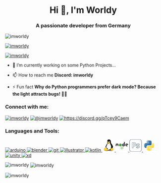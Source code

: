 <h1 align="center">Hi 👋, I'm Worldy</h1>
<h3 align="center">A passionate developer from Germany</h3>

<p align="left"> <img src="https://komarev.com/ghpvc/?username=imworldy&label=Profile%20views&color=0e75b6&style=flat" alt="imworldy" /> </p>

<p align="left"> <a href="https://github.com/ryo-ma/github-profile-trophy"><img src="https://github-profile-trophy.vercel.app/?username=imworldy" alt="imworldy" /></a> </p>

<p align="left"> <a href="https://twitter.com/imworldy" target="blank"><img src="https://img.shields.io/twitter/follow/imworldy?logo=twitter&style=for-the-badge" alt="imworldy" /></a> </p>

- 🔭 I’m currently working on some Python Projects...

- 📫 How to reach me **Discord: imworldy**

- ⚡ Fun fact **Why do Python programmers prefer dark mode? Because the light attracts bugs! 🐛😅**

<h3 align="left">Connect with me:</h3>
<p align="left">
<a href="https://twitter.com/imworldy" target="blank"><img align="center" src="https://raw.githubusercontent.com/rahuldkjain/github-profile-readme-generator/master/src/images/icons/Social/twitter.svg" alt="imworldy" height="30" width="40" /></a>
<a href="https://www.youtube.com/c/@imworldy" target="blank"><img align="center" src="https://raw.githubusercontent.com/rahuldkjain/github-profile-readme-generator/master/src/images/icons/Social/youtube.svg" alt="@imworldy" height="30" width="40" /></a>
<a href="https://discord.gg/https://discord.gg/pTcey9Caem" target="blank"><img align="center" src="https://raw.githubusercontent.com/rahuldkjain/github-profile-readme-generator/master/src/images/icons/Social/discord.svg" alt="https://discord.gg/pTcey9Caem" height="30" width="40" /></a>
</p>

<h3 align="left">Languages and Tools:</h3>
<p align="left"> <a href="https://www.arduino.cc/" target="_blank" rel="noreferrer"> <img src="https://cdn.worldvectorlogo.com/logos/arduino-1.svg" alt="arduino" width="40" height="40"/> </a> <a href="https://www.blender.org/" target="_blank" rel="noreferrer"> <img src="https://download.blender.org/branding/community/blender_community_badge_white.svg" alt="blender" width="40" height="40"/> </a> <a href="https://git-scm.com/" target="_blank" rel="noreferrer"> <img src="https://www.vectorlogo.zone/logos/git-scm/git-scm-icon.svg" alt="git" width="40" height="40"/> </a> <a href="https://www.adobe.com/in/products/illustrator.html" target="_blank" rel="noreferrer"> <img src="https://www.vectorlogo.zone/logos/adobe_illustrator/adobe_illustrator-icon.svg" alt="illustrator" width="40" height="40"/> </a> <a href="https://kotlinlang.org" target="_blank" rel="noreferrer"> <img src="https://www.vectorlogo.zone/logos/kotlinlang/kotlinlang-icon.svg" alt="kotlin" width="40" height="40"/> </a> <a href="https://www.linux.org/" target="_blank" rel="noreferrer"> <img src="https://raw.githubusercontent.com/devicons/devicon/master/icons/linux/linux-original.svg" alt="linux" width="40" height="40"/> </a> <a href="https://nodejs.org" target="_blank" rel="noreferrer"> <img src="https://raw.githubusercontent.com/devicons/devicon/master/icons/nodejs/nodejs-original-wordmark.svg" alt="nodejs" width="40" height="40"/> </a> <a href="https://www.photoshop.com/en" target="_blank" rel="noreferrer"> <img src="https://raw.githubusercontent.com/devicons/devicon/master/icons/photoshop/photoshop-line.svg" alt="photoshop" width="40" height="40"/> </a> <a href="https://www.python.org" target="_blank" rel="noreferrer"> <img src="https://raw.githubusercontent.com/devicons/devicon/master/icons/python/python-original.svg" alt="python" width="40" height="40"/> </a> <a href="https://unity.com/" target="_blank" rel="noreferrer"> <img src="https://www.vectorlogo.zone/logos/unity3d/unity3d-icon.svg" alt="unity" width="40" height="40"/> </a> <a href="https://www.adobe.com/products/xd.html" target="_blank" rel="noreferrer"> <img src="https://cdn.worldvectorlogo.com/logos/adobe-xd.svg" alt="xd" width="40" height="40"/> </a> </p>

<p><img align="left" src="https://github-readme-stats.vercel.app/api/top-langs?username=imworldy&show_icons=true&locale=en&layout=compact" alt="imworldy" /></p>

<p>&nbsp;<img align="center" src="https://github-readme-stats.vercel.app/api?username=imworldy&show_icons=true&locale=en" alt="imworldy" /></p>

<p><img align="center" src="https://github-readme-streak-stats.herokuapp.com/?user=imworldy&" alt="imworldy" /></p>
